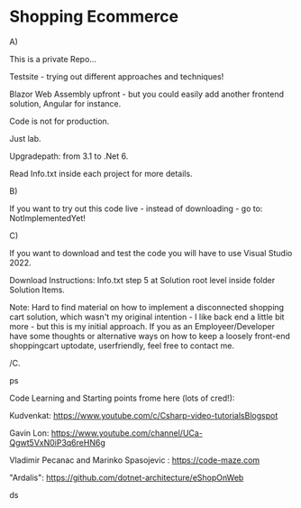 # Shopping Ecommerce

A)

This is a private Repo...

Testsite - trying out different approaches and techniques!

Blazor Web Assembly upfront - but you could easily add another frontend solution, Angular for instance.

Code is not for production.

Just lab.

Upgradepath: from 3.1 to .Net 6.

Read Info.txt inside each project for more details.

B)

If you want to try out this code live - instead of downloading - go to: NotImplementedYet!

C)

If you want to download and test the code you will have to use Visual Studio 2022.


Download Instructions: Info.txt step 5 at Solution root level inside folder Solution Items.

Note: Hard to find material on how to implement a disconnected shopping cart solution, which wasn't my original intention - I like back end a little bit more - but this is my initial approach. If you as an Employeer/Developer have some thoughts or alternative ways on how to keep a loosely front-end shoppingcart uptodate, userfriendly, feel free to contact me.

/C.

ps

Code Learning and Starting points frome here (lots of cred!):

Kudvenkat: https://www.youtube.com/c/Csharp-video-tutorialsBlogspot

Gavin Lon: https://www.youtube.com/channel/UCa-Qgwt5VxN0iP3q6reHN6g

Vladimir Pecanac and Marinko Spasojevic : https://code-maze.com

"Ardalis": https://github.com/dotnet-architecture/eShopOnWeb

ds

  
  
  
  
